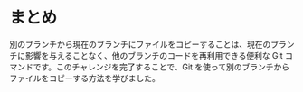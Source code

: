 # まとめ

別のブランチから現在のブランチにファイルをコピーすることは、現在のブランチに影響を与えることなく、他のブランチのコードを再利用できる便利な Git コマンドです。このチャレンジを完了することで、Git を使って別のブランチからファイルをコピーする方法を学びました。
